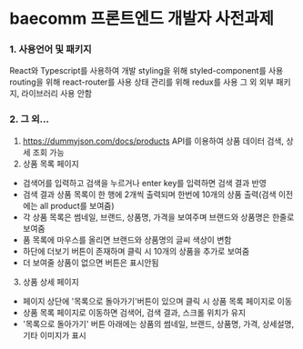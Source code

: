 # baecomm 프론트엔드 개발자 사전과제

### 1. 사용언어 및 패키지
React와 Typescript를 사용하여 개발
styling을 위해 styled-component를 사용
routing을 위해 react-router를 사용
상태 관리를 위해 redux를 사용
그 외 외부 패키지, 라이브러리 사용 안함

### 2. 그 외...
1) https://dummyjson.com/docs/products API를 이용하여 상품 데이터 검색, 상세 조회 가능
2) 상품 목록 페이지
- 검색어를 입력하고 검색을 누르거나 enter key를 입력하면 검색 결과 반영
- 검색 결과 상품 목록이 한 행에 2개씩 출력되며 한번에 10개의 상품 출력(검색 이전에는 all product를 보여줌)
- 각 상품 목록은 썸네일, 브랜드, 상품명, 가격을 보여주며 브랜드와 상품명은 한줄로 보여줌
- 품 목록에 마우스를 올리면 브랜드와 상품명의 글씨 색상이 변함
- 하단에 더보기 버튼이 존재하며 클릭 시 10개의 상품을 추가로 보여줌
- 더 보여줄 상품이 없으면 버튼은 표시안됨
3) 상품 상세 페이지
- 페이지 상단에 '목록으로 돌아가기'버튼이 있으며 클릭 시 상품 목록 페이지로 이동
- 상품 목록 페이지로 이동하면 검색어, 검색 결과, 스크롤 위치가 유지
- '목록으로 돌아가기' 버튼 아래에는 상품의 썸네일, 브랜드, 상품명, 가격, 상세설명, 기타 이미지가 표시
